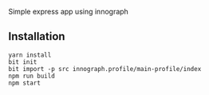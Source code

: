 Simple express app using innograph

## Installation

```
yarn install
bit init
bit import -p src innograph.profile/main-profile/index 
npm run build
npm start
```

